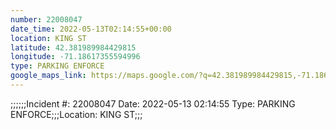 ```yaml
---
number: 22008047
date_time: 2022-05-13T02:14:55+00:00
location: KING ST
latitude: 42.381989984429815
longitude: -71.18617355594996
type: PARKING ENFORCE
google_maps_link: https://maps.google.com/?q=42.381989984429815,-71.18617355594996
---
```


;;;;;;Incident #: 22008047  Date: 2022-05-13 02:14:55   Type: PARKING ENFORCE;;;Location: KING ST;;;
